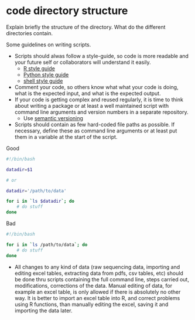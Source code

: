 # code directory structure

Explain briefly the structure of the directory. What do the different
directories contain.

Some guidelines on writing scripts.

- Scripts should alwas follow a style-guide, so code is more readable and your
  future self or collaborators will understand it easily.
  - [R style guide](https://style.tidyverse.org/)
  - [Python style guide](https://www.python.org/dev/peps/pep-0008/)
  - [shell style guide](https://google.github.io/styleguide/shellguide.html)
- Comment your code, so others know what what your code is doing, what is the
  expected input, and what is the expected output.
- If your code is getting complex and reused regularly, it is time to think
  about writing a package or at least a well maintained script with command line
  arguments and version numbers in a separate repository.
  - Use [semantic versioning](https://semver.org/)
- Scripts should contain as few hard-coded file paths as possible. If necessary,
  define these as command line arguments or at least put them in a variable at
  the start of the script.

Good

```sh
#!/bin/bash

datadir=$1

# or

datadir='/path/to/data'

for i in `ls $datadir`; do
	# do stuff
done
```

Bad

```sh
#!/bin/bash

for i in `ls /path/to/data`; do
	# do stuff
done
```

- All changes to any kind of data (raw sequencing data, importing and editing
  excel tables, extracting data from pdfs, csv tables, etc) should be done thru
  scripts containing the full command line, steps carried out, modifications,
  corrections of the data. Manual editing of data, for example an excel table,
  is only allowed if there is absolutely no other way. It is better to import an
  excel table into R, and correct problems using R functions, than manually
  editing the excel, saving it and importing the data later.

